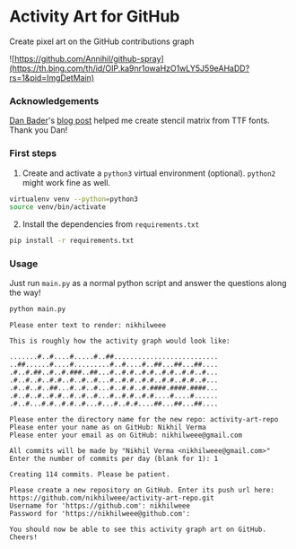 # Activity Art for GitHub

Create pixel art on the GitHub contributions graph

![https://github.com/Annihil/github-spray](https://th.bing.com/th/id/OIP.ka9nr1owaHzO1wLY5J59eAHaDD?rs=1&pid=ImgDetMain)

### Acknowledgements
[Dan Bader](https://twitter.com/dbader_org)'s [blog post](https://dbader.org/blog/monochrome-font-rendering-with-freetype-and-python) helped me create stencil matrix from TTF fonts. Thank you Dan!

### First steps
1. Create and activate a `python3` virtual environment (optional). `python2` might work fine as well.

```sh
virtualenv venv --python=python3
source venv/bin/activate

```
2. Install the dependencies from `requirements.txt`

```sh
pip install -r requirements.txt
```

### Usage
Just run `main.py` as a normal python script and answer the questions along the way!

```sh
python main.py
```

```
Please enter text to render: nikhilweee

This is roughly how the activity graph would look like:

.......#..#....#.....#..##..........................
..##......#....#.........#..#....#..##...##...##....
.#..#.##..#..#.###..##...#..#.#..#.#..#.#..#.#..#...
.#..#..#..#.#..#..#..#...#..#.#..#.#..#.#..#.#..#...
.#..#..#..##...#..#..#...#..#.#..#.####.####.####...
.#..#..#..#.#..#..#..#...#..#.#..#.#....#....#......
.#..#...#.#..#.#..#...#...#..#.#....##...##...##....

Please enter the directory name for the new repo: activity-art-repo
Please enter your name as on GitHub: Nikhil Verma
Please enter your email as on GitHub: nikhilweee@gmail.com

All commits will be made by "Nikhil Verma <nikhilweee@gmail.com>"
Enter the number of commits per day (blank for 1): 1

Creating 114 commits. Please be patient.

Please create a new repository on GitHub. Enter its push url here: https://github.com/nikhilweee/activity-art-repo.git
Username for 'https://github.com': nikhilweee
Password for 'https://nikhilweee@github.com':

You should now be able to see this activity graph art on GitHub.
Cheers!
```
